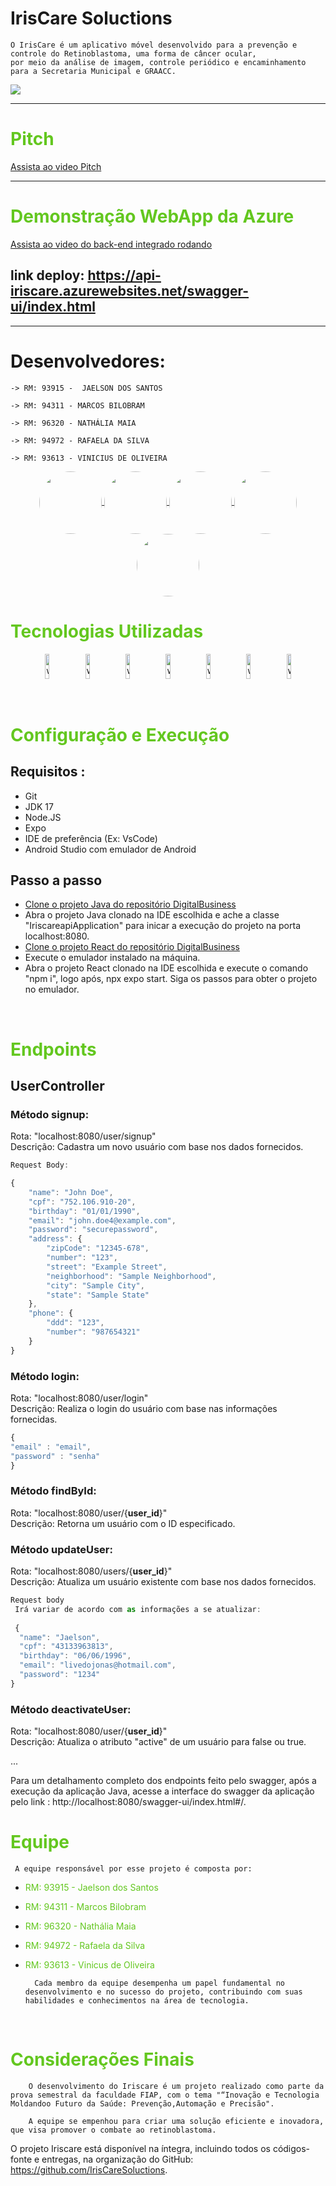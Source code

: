 # IrisCare Soluctions

    O IrisCare é um aplicativo móvel desenvolvido para a prevenção e controle do Retinoblastoma, uma forma de câncer ocular, 
    por meio da análise de imagem, controle periódico e encaminhamento para a Secretaria Municipal e GRAACC.


<img align="center" src="https://github.com/IrisCareSoluctions/HybridMobile/blob/main/assets/evidencia4.png" />

----
# <span style="color: #63C71F;">Pitch</span>

[Assista ao video Pitch](https://youtu.be/0_QOPCaIbMc)

----

# <span style="color: #63C71F;">Demonstração WebApp da Azure </span>

[Assista ao video do back-end integrado rodando](https://youtu.be/YqC0E4ZScxM)

## link deploy: https://api-iriscare.azurewebsites.net/swagger-ui/index.html


---

# Desenvolvedores:

    -> RM: 93915 -  JAELSON DOS SANTOS

    -> RM: 94311 - MARCOS BILOBRAM

    -> RM: 96320 - NATHÁLIA MAIA

    -> RM: 94972 - RAFAELA DA SILVA

    -> RM: 93613 - VINICIUS DE OLIVEIRA



<div align="center"> 
    <a href="https://github.com/JaelsonJonas">
        <img align="center" height="100" width="100" style="border-radius: 50%;" src="https://avatars.githubusercontent.com/u/101295166?v=4" />
    </a>
    <a href="https://github.com/marcosbilobram">
        <img align="center" height="100" width="100" style="border-radius: 50%;" src="https://avatars.githubusercontent.com/u/92834827?v=4" />
    </a>
    <a href="https://github.com/natmaia">
        <img align="center" height="100" width="100" style="border-radius: 50%;" src="https://avatars.githubusercontent.com/u/105464103?s=96&v=4" />
    </a>
    <a href="https://github.com/gsrafaela">
        <img align="center" height="100" width="100" style="border-radius: 50%;" src="https://avatars.githubusercontent.com/u/99452621?v=4" />
    </a>
    <a href="https://github.com/ViniOlr">
        <img align="center" height="100" width="100" style="border-radius: 50%;" src="https://avatars.githubusercontent.com/u/81593244?v=4" />
    </a>
</div>




# <span style="color: #63C71F;">Tecnologias Utilizadas</span>

          
<div align="center">
    <img align="center" alt="weplant-java" height="40" width="12%" src="https://cdn.jsdelivr.net/gh/devicons/devicon/icons/java/java-original-wordmark.svg" />
    <img align="center" alt="weplant-illustrator" height="40" width="12%" src="https://cdn.jsdelivr.net/gh/devicons/devicon/icons/spring/spring-original-wordmark.svg" />
    <img align="center" alt="weplant-html5" height="40" width="12%" src="https://cdn.jsdelivr.net/gh/devicons/devicon/icons/postgresql/postgresql-original.svg" />
    <img align="center" alt="weplant-react" height="40" width="12%" src="https://cdn.jsdelivr.net/gh/devicons/devicon/icons/react/react-original-wordmark.svg" />
    <img align="center" alt="weplant-nodejs" height="40" width="12%" src="https://cdn.jsdelivr.net/gh/devicons/devicon/icons/python/python-original-wordmark.svg" />
    <img align="center" alt="weplant-nodejs" height="40" width="12%" src="https://cdn.jsdelivr.net/gh/devicons/devicon/icons/csharp/csharp-original.svg" />
    <img align="center" alt="weplant-nodejs" height="40" width="12%" src="https://cdn.jsdelivr.net/gh/devicons/devicon/icons/azure/azure-original.svg" />
          
          

</div>

<br/>

<br/>

# <span style="color: #63C71F;">Configuração e Execução </span>

## Requisitos : 

- Git
- JDK 17
- Node.JS
- Expo
- IDE de preferência (Ex: VsCode)
- Android Studio com emulador de Android

## Passo a passo

- [Clone o projeto Java do repositório DigitalBusiness](https://github.com/IrisCareSoluctions/DigitalBusiness)
- Abra o projeto Java clonado na IDE escolhida e ache a classe "IriscareapiApplication" para inicar a execução do projeto na porta localhost:8080.
- [Clone o projeto React do repositório DigitalBusiness](https://github.com/IrisCareSoluctions/HybridMobile)
- Execute o emulador instalado na máquina.
- Abra o projeto React clonado na IDE escolhida e execute o comando "npm i", logo após, npx expo start. Siga os passos para obter o projeto no emulador.


<br/>

# <span style="color: #63C71F;">Endpoints </span>

## UserController

### Método signup:
Rota: "localhost:8080/user/signup" <br>
Descrição: Cadastra um novo usuário com base nos dados fornecidos.

```js
Request Body:

{
    "name": "John Doe",
    "cpf": "752.106.910-20",
    "birthday": "01/01/1990",
    "email": "john.doe4@example.com",
    "password": "securepassword",
    "address": {
        "zipCode": "12345-678",
        "number": "123",
        "street": "Example Street",
        "neighborhood": "Sample Neighborhood",
        "city": "Sample City",
        "state": "Sample State"
    },
    "phone": {
        "ddd": "123",
        "number": "987654321"
    }
}


```

### Método login:
Rota: "localhost:8080/user/login" <br>
Descrição: Realiza o login do usuário com base nas informações fornecidas.

``` js
{
"email" : "email",
"password" : "senha"
}
```

### Método findById:
Rota: "localhost:8080/user/{**user_id**}" <br>
Descrição: Retorna um usuário com o ID especificado.

### Método updateUser:
Rota: "localhost:8080/users/{**user_id**}" <br>
Descrição: Atualiza um usuário existente com base nos dados fornecidos.

```js
Request body
 Irá variar de acordo com as informações a se atualizar: 
 
 {
  "name": "Jaelson",
  "cpf": "43133963813",
  "birthday": "06/06/1996",
  "email": "livedojonas@hotmail.com",
  "password": "1234"
}


```

### Método deactivateUser:
Rota: "localhost:8080/user/{**user_id**}" <br>
Descrição: Atualiza o atributo "active" de um usuário para false ou true.

...

Para um detalhamento completo dos endpoints feito pelo swagger, após a execução da aplicação Java, acesse a interface do swagger da aplicação pelo link : http://localhost:8080/swagger-ui/index.html#/.


# <span style="color: #63C71F;">Equipe</span>

     A equipe responsável por esse projeto é composta por:

- <span style="color: #63C71F;">RM: 93915 - Jaelson dos Santos </span> 
- <span style="color: #63C71F;">RM: 94311 - Marcos Bilobram </span> 
- <span style="color: #63C71F;">RM: 96320 - Nathália Maia </span> 
- <span style="color: #63C71F;">RM: 94972 - Rafaela da Silva </span>
- <span style="color: #63C71F;">RM: 93613 - Vinicus de Oliveira </span>

        Cada membro da equipe desempenha um papel fundamental no desenvolvimento e no sucesso do projeto, contribuindo com suas habilidades e conhecimentos na área de tecnologia.

<br/>

# <span style="color: #63C71F;">Considerações Finais</span>

        O desenvolvimento do Iriscare é um projeto realizado como parte da prova semestral da faculdade FIAP, com o tema "“Inovação e Tecnologia Moldandoo Futuro da Saúde: Prevenção,Automação e Precisão".

        A equipe se empenhou para criar uma solução eficiente e inovadora, que visa promover o combate ao retinoblastoma.

O projeto Iriscare está disponível na íntegra, incluindo todos os códigos-fonte e entregas, na organização do GitHub: 
https://github.com/IrisCareSoluctions.

<br/>

